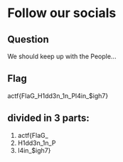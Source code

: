 # Follow our socials
## Question
We should keep up with the People...
## Flag
actf{FlaG_H1dd3n_1n_Pl4in_$igh7}
## divided in 3 parts:
1) actf{FlaG_
2) H1dd3n_1n_P
3) l4in_$igh7}
